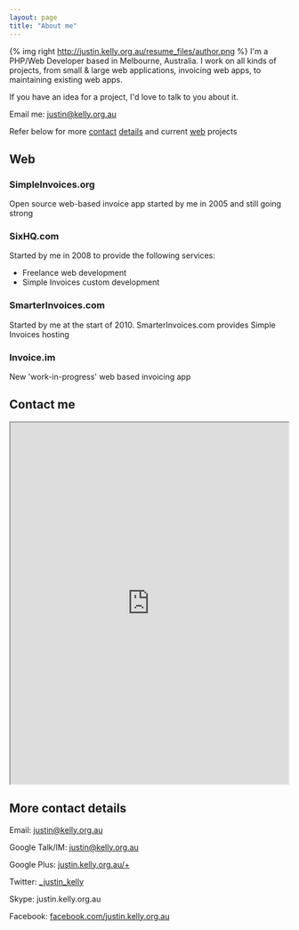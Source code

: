 ```yaml
---
layout: page
title: "About me"
---
```

{% img right http://justin.kelly.org.au/resume_files/author.png %}
I'm a PHP/Web Developer based in Melbourne, Australia.  I work on all kinds of projects, from small & large web applications, invoicing web apps, to maintaining existing web apps.

If you have an idea for a project, I'd love to talk to you about it.

Email me: <a href="mailto:justin@kelly.org.au">justin@kelly.org.au</a>

Refer below for more [contact](#contact_form) [details](#contact_details) and current [web](#web) projects

<a id="web"></a>
## Web

### SimpleInvoices.org

Open source web-based invoice app started by me in 2005 and still going strong

### SixHQ.com

Started by me in 2008 to provide the following services:

* Freelance web development
* Simple Invoices custom development

### SmarterInvoices.com

Started by me at the start of 2010. SmarterInvoices.com provides Simple Invoices hosting

### Invoice.im

New 'work-in-progress' web based invoicing app 

<a id="contact_form"></a>
## Contact me
<iframe width="500px" height="650px" src="http://justin.kelly.org.au/contact.php"><br /></iframe>

<a id="contact_details"></a>
## More contact details

Email: <a href="mailto:justin@kelly.org.au">justin@kelly.org.au</a>

Google Talk/IM: <a href="mailto:justin@kelly.org.au">justin@kelly.org.au</a>

Google Plus: <a href="http://justin.kelly.org.au/+">justin.kelly.org.au/+</a>

Twitter: <a href="http://twitter.com/_justin_kelly">_justin_kelly</a>

Skype: justin.kelly.org.au

Facebook: <a href="http://facebook.com/justin.kelly.org.au">facebook.com/justin.kelly.org.au</a>
